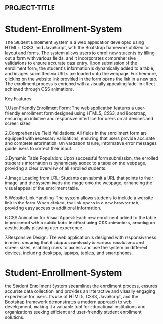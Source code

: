 PROJECT-TITLE
--------------
Student-Enrollment-System
==========================
The Student Enrollment System is a web application developed using HTML5, CSS3, and JavaScript, with the Bootstrap framework utilized for layout and forms. The system allows users to enroll new students by filling out a form with various fields, and it incorporates comprehensive validations to ensure accurate data entry. Upon submission of the enrollment form, the student's information is dynamically added to a table, and images submitted via URLs are loaded onto the webpage. Furthermore, clicking on the website link provided in the form opens the link in a new tab. The enrollment process is enriched with a visually appealing fade-in effect achieved through CSS animations.

Key Features:

1.User-Friendly Enrollment Form: The web application features a user-friendly enrollment form designed using HTML5, CSS3, and Bootstrap, ensuring an intuitive and responsive interface for users on all devices and screen sizes.

2.Comprehensive Field Validations: All fields in the enrollment form are equipped with necessary validations, ensuring that users provide accurate and complete information. On validation failure, informative error messages guide users to correct their input.

3.Dynamic Table Population: Upon successful form submission, the enrolled student's information is dynamically added to a table on the webpage, providing a clear overview of all enrolled students.

4.Image Loading from URL: Students can submit a URL that points to their image, and the system loads the image onto the webpage, enhancing the visual appeal of the enrollment table.

5.Website Link Handling: The system allows students to include a website link in the form. When clicked, the link opens in a new browser tab, providing easy access to additional information.

6.CSS Animation for Visual Appeal: Each new enrollment added to the table is presented with a subtle fade-in effect using CSS animations, creating an aesthetically pleasing user experience.

7.Responsive Design: The web application is designed with responsiveness in mind, ensuring that it adapts seamlessly to various resolutions and screen sizes, enabling users to access and use the system on different devices, including desktops, laptops, tablets, and smartphones.



# Student-Enrollment-System
the Student Enrollment System streamlines the enrollment process, ensures accurate data collection, and provides an interactive and visually engaging experience for users. Its use of HTML5, CSS3, JavaScript, and the Bootstrap framework demonstrates a modern approach to web development, making it a valuable tool for educational institutions and organizations seeking efficient and user-friendly student enrollment solutions.






